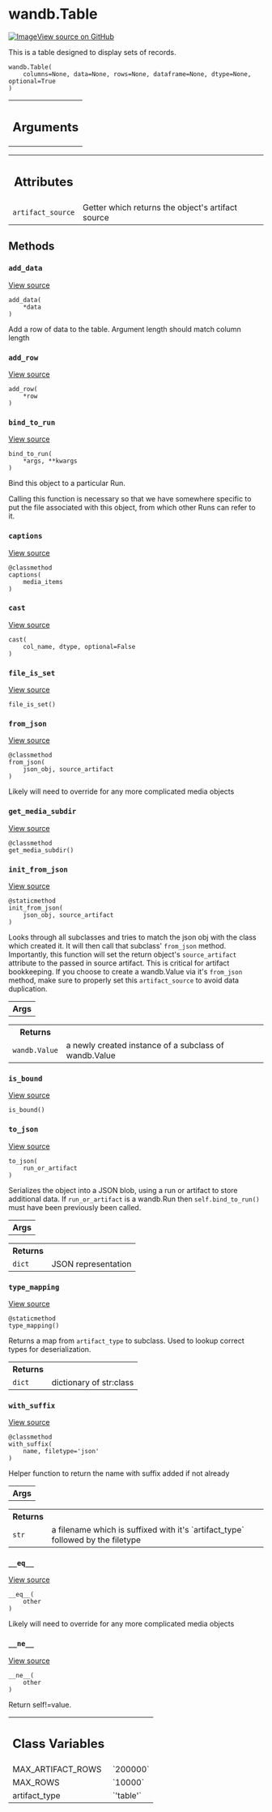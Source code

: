 # wandb.Table

<!-- Insert buttons and diff -->


[![Image](https://www.tensorflow.org/images/GitHub-Mark-32px.png)View source on GitHub](https://www.github.com/wandb/client/tree/master/wandb/data_types.py#L482-L750)



This is a table designed to display sets of records.

<pre>
<code>wandb.Table(
    columns=None, data=None, rows=None, dataframe=None, dtype=None, optional=True
)
</code></pre>



<!-- Placeholder for "Used in" -->


<!-- Tabular view -->
 <table>
<tr><th><h2 class="add-link">Arguments</h2></th></tr>

</table>





<!-- Tabular view -->
 <table>
<tr><th><h2 class="add-link">Attributes</h2></th></tr>
<tr>
<td>
<code>artifact_source</code>
</td>
<td>
Getter which returns the object's artifact source
</td>
</tr>
</table>



## Methods

<h3 id="add_data"><code>add_data</code></h3>

<a target="_blank" href="https://www.github.com/wandb/client/tree/master/wandb/data_types.py#L629-L638">View source</a>

<pre>
<code>add_data(
    *data
)
</code></pre>

Add a row of data to the table. Argument length should match column length


<h3 id="add_row"><code>add_row</code></h3>

<a target="_blank" href="https://www.github.com/wandb/client/tree/master/wandb/data_types.py#L625-L627">View source</a>

<pre>
<code>add_row(
    *row
)
</code></pre>




<h3 id="bind_to_run"><code>bind_to_run</code></h3>

<a target="_blank" href="https://www.github.com/wandb/client/tree/master/wandb/data_types.py#L662-L668">View source</a>

<pre>
<code>bind_to_run(
    *args, **kwargs
)
</code></pre>

Bind this object to a particular Run.

Calling this function is necessary so that we have somewhere specific to
put the file associated with this object, from which other Runs can
refer to it.

<h3 id="captions"><code>captions</code></h3>

<a target="_blank" href="https://www.github.com/wandb/client/tree/master/wandb/data_types.py#L321-L326">View source</a>

<pre>
<code>@classmethod</code>
<code>captions(
    media_items
)
</code></pre>




<h3 id="cast"><code>cast</code></h3>

<a target="_blank" href="https://www.github.com/wandb/client/tree/master/wandb/data_types.py#L588-L605">View source</a>

<pre>
<code>cast(
    col_name, dtype, optional=False
)
</code></pre>




<h3 id="file_is_set"><code>file_is_set</code></h3>

<a target="_blank" href="https://www.github.com/wandb/client/tree/master/wandb/data_types.py#L331-L332">View source</a>

<pre>
<code>file_is_set()
</code></pre>




<h3 id="from_json"><code>from_json</code></h3>

<a target="_blank" href="https://www.github.com/wandb/client/tree/master/wandb/data_types.py#L674-L694">View source</a>

<pre>
<code>@classmethod</code>
<code>from_json(
    json_obj, source_artifact
)
</code></pre>

Likely will need to override for any more complicated media objects


<h3 id="get_media_subdir"><code>get_media_subdir</code></h3>

<a target="_blank" href="https://www.github.com/wandb/client/tree/master/wandb/data_types.py#L670-L672">View source</a>

<pre>
<code>@classmethod</code>
<code>get_media_subdir()
</code></pre>




<h3 id="init_from_json"><code>init_from_json</code></h3>

<a target="_blank" href="https://www.github.com/wandb/client/tree/master/wandb/data_types.py#L146-L168">View source</a>

<pre>
<code>@staticmethod</code>
<code>init_from_json(
    json_obj, source_artifact
)
</code></pre>

Looks through all subclasses and tries to match the json obj with the class which created it. It will then
call that subclass' `from_json` method. Importantly, this function will set the return object's `source_artifact`
attribute to the passed in source artifact. This is critical for artifact bookkeeping. If you choose to create
a wandb.Value via it's `from_json` method, make sure to properly set this `artifact_source` to avoid data duplication.

<!-- Tabular view -->
 <table>
<tr><th>Args</th></tr>

</table>



<!-- Tabular view -->
 <table>
<tr><th>Returns</th></tr>
<tr>
<td>
<code>wandb.Value</code>
</td>
<td>
a newly created instance of a subclass of wandb.Value
</td>
</tr>
</table>



<h3 id="is_bound"><code>is_bound</code></h3>

<a target="_blank" href="https://www.github.com/wandb/client/tree/master/wandb/data_types.py#L328-L329">View source</a>

<pre>
<code>is_bound()
</code></pre>




<h3 id="to_json"><code>to_json</code></h3>

<a target="_blank" href="https://www.github.com/wandb/client/tree/master/wandb/data_types.py#L696-L750">View source</a>

<pre>
<code>to_json(
    run_or_artifact
)
</code></pre>

Serializes the object into a JSON blob, using a run or artifact to store additional data. If `run_or_artifact`
is a wandb.Run then `self.bind_to_run()` must have been previously been called.

<!-- Tabular view -->
 <table>
<tr><th>Args</th></tr>

</table>



<!-- Tabular view -->
 <table>
<tr><th>Returns</th></tr>
<tr>
<td>
<code>dict</code>
</td>
<td>
JSON representation
</td>
</tr>
</table>



<h3 id="type_mapping"><code>type_mapping</code></h3>

<a target="_blank" href="https://www.github.com/wandb/client/tree/master/wandb/data_types.py#L170-L189">View source</a>

<pre>
<code>@staticmethod</code>
<code>type_mapping()
</code></pre>

Returns a map from `artifact_type` to subclass. Used to lookup correct types for deserialization.


<!-- Tabular view -->
 <table>
<tr><th>Returns</th></tr>
<tr>
<td>
<code>dict</code>
</td>
<td>
dictionary of str:class
</td>
</tr>
</table>



<h3 id="with_suffix"><code>with_suffix</code></h3>

<a target="_blank" href="https://www.github.com/wandb/client/tree/master/wandb/data_types.py#L127-L144">View source</a>

<pre>
<code>@classmethod</code>
<code>with_suffix(
    name, filetype=&#x27;json&#x27;
)
</code></pre>

Helper function to return the name with suffix added if not already


<!-- Tabular view -->
 <table>
<tr><th>Args</th></tr>

</table>



<!-- Tabular view -->
 <table>
<tr><th>Returns</th></tr>
<tr>
<td>
<code>str</code>
</td>
<td>
a filename which is suffixed with it's `artifact_type` followed by the filetype
</td>
</tr>
</table>



<h3 id="__eq__"><code>__eq__</code></h3>

<a target="_blank" href="https://www.github.com/wandb/client/tree/master/wandb/data_types.py#L610-L623">View source</a>

<pre>
<code>__eq__(
    other
)
</code></pre>

Likely will need to override for any more complicated media objects


<h3 id="__ne__"><code>__ne__</code></h3>

<a target="_blank" href="https://www.github.com/wandb/client/tree/master/wandb/data_types.py#L607-L608">View source</a>

<pre>
<code>__ne__(
    other
)
</code></pre>

Return self!=value.






<!-- Tabular view -->
 <table>
<tr><th><h2 class="add-link">Class Variables</h2></th></tr>
<tr>
<td>
MAX_ARTIFACT_ROWS<a id="MAX_ARTIFACT_ROWS"></a>
</td>
<td>
`200000`
</td>
</tr><tr>
<td>
MAX_ROWS<a id="MAX_ROWS"></a>
</td>
<td>
`10000`
</td>
</tr><tr>
<td>
artifact_type<a id="artifact_type"></a>
</td>
<td>
`'table'`
</td>
</tr>
</table>

